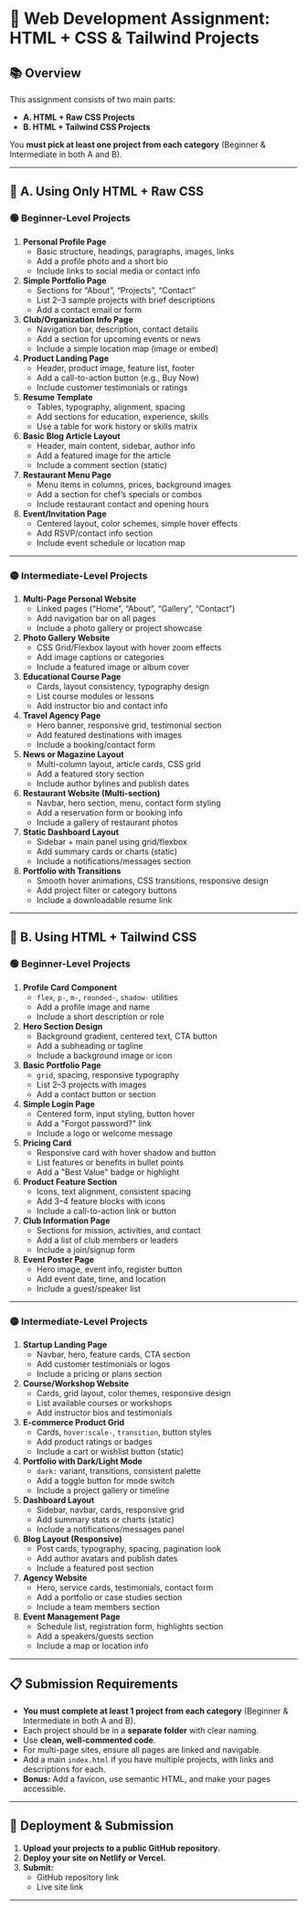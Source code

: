 # 📝 Web Development Assignment: HTML + CSS & Tailwind Projects

## 📚 Overview

This assignment consists of two main parts:

- **A. HTML + Raw CSS Projects**
- **B. HTML + Tailwind CSS Projects**

You **must pick at least one project from each category** (Beginner & Intermediate in both A and B).

---

## 🧱 A. Using Only HTML + Raw CSS

### 🟢 Beginner-Level Projects

<!-- Pick at least 1 project from this list -->

1. **Personal Profile Page**
   - Basic structure, headings, paragraphs, images, links
   - Add a profile photo and a short bio
   - Include links to social media or contact info
2. **Simple Portfolio Page**
   - Sections for “About”, “Projects”, “Contact”
   - List 2–3 sample projects with brief descriptions
   - Add a contact email or form
3. **Club/Organization Info Page**
   - Navigation bar, description, contact details
   - Add a section for upcoming events or news
   - Include a simple location map (image or embed)
4. **Product Landing Page**
   - Header, product image, feature list, footer
   - Add a call-to-action button (e.g., Buy Now)
   - Include customer testimonials or ratings
5. **Resume Template**
   - Tables, typography, alignment, spacing
   - Add sections for education, experience, skills
   - Use a table for work history or skills matrix
6. **Basic Blog Article Layout**
   - Header, main content, sidebar, author info
   - Add a featured image for the article
   - Include a comment section (static)
7. **Restaurant Menu Page**
   - Menu items in columns, prices, background images
   - Add a section for chef’s specials or combos
   - Include restaurant contact and opening hours
8. **Event/Invitation Page**
   - Centered layout, color schemes, simple hover effects
   - Add RSVP/contact info section
   - Include event schedule or location map

---

### 🟡 Intermediate-Level Projects

<!-- Pick at least 1 project from this list -->

1. **Multi-Page Personal Website**
   - Linked pages (“Home”, “About”, “Gallery”, “Contact”)
   - Add navigation bar on all pages
   - Include a photo gallery or project showcase
2. **Photo Gallery Website**
   - CSS Grid/Flexbox layout with hover zoom effects
   - Add image captions or categories
   - Include a featured image or album cover
3. **Educational Course Page**
   - Cards, layout consistency, typography design
   - List course modules or lessons
   - Add instructor bio and contact info
4. **Travel Agency Page**
   - Hero banner, responsive grid, testimonial section
   - Add featured destinations with images
   - Include a booking/contact form
5. **News or Magazine Layout**
   - Multi-column layout, article cards, CSS grid
   - Add a featured story section
   - Include author bylines and publish dates
6. **Restaurant Website (Multi-section)**
   - Navbar, hero section, menu, contact form styling
   - Add a reservation form or booking info
   - Include a gallery of restaurant photos
7. **Static Dashboard Layout**
   - Sidebar + main panel using grid/flexbox
   - Add summary cards or charts (static)
   - Include a notifications/messages section
8. **Portfolio with Transitions**
   - Smooth hover animations, CSS transitions, responsive design
   - Add project filter or category buttons
   - Include a downloadable resume link

---

## 💨 B. Using HTML + Tailwind CSS

### 🟢 Beginner-Level Projects

<!-- Pick at least 1 project from this list -->

1. **Profile Card Component**
   - `flex`, `p-`, `m-`, `rounded-`, `shadow-` utilities
   - Add a profile image and name
   - Include a short description or role
2. **Hero Section Design**
   - Background gradient, centered text, CTA button
   - Add a subheading or tagline
   - Include a background image or icon
3. **Basic Portfolio Page**
   - `grid`, spacing, responsive typography
   - List 2–3 projects with images
   - Add a contact button or section
4. **Simple Login Page**
   - Centered form, input styling, button hover
   - Add a "Forgot password?" link
   - Include a logo or welcome message
5. **Pricing Card**
   - Responsive card with hover shadow and button
   - List features or benefits in bullet points
   - Add a "Best Value" badge or highlight
6. **Product Feature Section**
   - Icons, text alignment, consistent spacing
   - Add 3–4 feature blocks with icons
   - Include a call-to-action link or button
7. **Club Information Page**
   - Sections for mission, activities, and contact
   - Add a list of club members or leaders
   - Include a join/signup form
8. **Event Poster Page**
   - Hero image, event info, register button
   - Add event date, time, and location
   - Include a guest/speaker list

---

### 🟡 Intermediate-Level Projects

<!-- Pick at least 1 project from this list -->

1. **Startup Landing Page**
   - Navbar, hero, feature cards, CTA section
   - Add customer testimonials or logos
   - Include a pricing or plans section
2. **Course/Workshop Website**
   - Cards, grid layout, color themes, responsive design
   - List available courses or workshops
   - Add instructor bios and testimonials
3. **E-commerce Product Grid**
   - Cards, `hover:scale-`, `transition`, button styles
   - Add product ratings or badges
   - Include a cart or wishlist button (static)
4. **Portfolio with Dark/Light Mode**
   - `dark:` variant, transitions, consistent palette
   - Add a toggle button for mode switch
   - Include a project gallery or timeline
5. **Dashboard Layout**
   - Sidebar, navbar, cards, responsive grid
   - Add summary stats or charts (static)
   - Include a notifications/messages panel
6. **Blog Layout (Responsive)**
   - Post cards, typography, spacing, pagination look
   - Add author avatars and publish dates
   - Include a featured post section
7. **Agency Website**
   - Hero, service cards, testimonials, contact form
   - Add a portfolio or case studies section
   - Include a team members section
8. **Event Management Page**
   - Schedule list, registration form, highlights section
   - Add a speakers/guests section
   - Include a map or location info

---

## 📋 Submission Requirements

- **You must complete at least 1 project from each category** (Beginner & Intermediate in both A and B).
- Each project should be in a **separate folder** with clear naming.
- Use **clean, well-commented code**.
- For multi-page sites, ensure all pages are linked and navigable.
- Add a main `index.html` if you have multiple projects, with links and descriptions for each.
- **Bonus:** Add a favicon, use semantic HTML, and make your pages accessible.

---

## 🚀 Deployment & Submission

1. **Upload your projects to a public GitHub repository.**
2. **Deploy your site on Netlify or Vercel.**
3. **Submit:**
   - GitHub repository link
   - Live site link

---

<!-- Good luck! Build, learn, and have fun! -->
